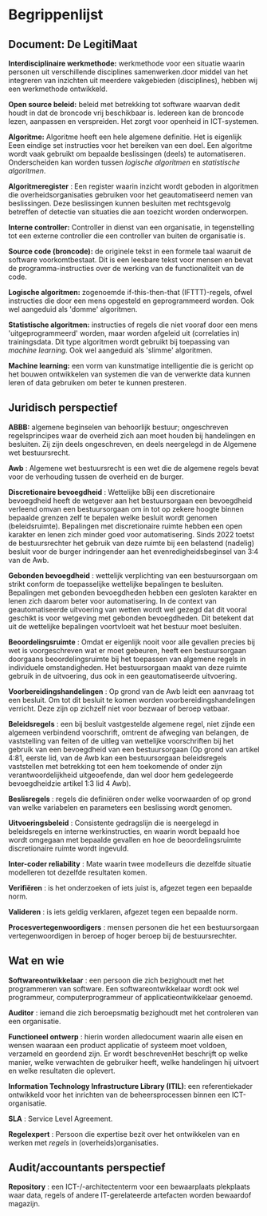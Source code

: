 # Begrippenlijst

## Document: De LegitiMaat

**Interdisciplinaire werkmethode:** werkmethode voor een situatie waarin personen uit verschillende disciplines samenwerken.door middel van het integreren van inzichten uit meerdere vakgebieden (disciplines), hebben wij een werkmethode ontwikkeld.

**Open source beleid:** beleid met betrekking tot software waarvan dedit houdt in dat de broncode vrij beschikbaar is. Iedereen kan de broncode lezen, aanpassen en verspreiden. Het zorgt voor openheid in ICT-systemen.

**Algoritme:** Algoritme heeft een hele algemene definitie. Het is eigenlijk Eeen eindige set instructies voor het bereiken van een doel. Een algoritme wordt vaak gebruikt om bepaalde beslissingen (deels) te automatiseren. Onderscheiden kan worden tussen _logische algoritmen_ en _statistische algoritmen_.

**Algoritmeregister** : Een register waarin inzicht wordt geboden in algoritmen die overheidsorganisaties gebruiken voor het geautomatiseerd nemen van beslissingen. Deze beslissingen kunnen besluiten met rechtsgevolg betreffen of detectie van situaties die aan toezicht worden onderworpen.

**Interne controller:** Controller in dienst van een organisatie, in tegenstelling tot een externe controller die een controller van buiten de organisatie is.

**Source code (broncode):** de originele tekst in een formele taal waaruit de software voorkomtbestaat. Dit is een leesbare tekst voor mensen en bevat de programma-instructies over de werking van de functionaliteit van de code.

**Logische algoritmen:** zogenoemde if-this-then-that (IFTTT)-regels, ofwel instructies die door een mens opgesteld en geprogrammeerd worden. Ook wel aangeduid als 'domme' algoritmen.

**Statistische algoritmen:** instructies of regels die niet vooraf door een mens 'uitgeprogrammeerd' worden, maar worden afgeleid uit (correlaties in) trainingsdata. Dit type algoritmen wordt gebruikt bij toepassing van _machine learning._ Ook wel aangeduid als 'slimme' algoritmen.

**Machine learning:** een vorm van kunstmatige intelligentie die is gericht op het bouwen ontwikkelen van systemen die van de verwerkte data kunnen leren of data gebruiken om beter te kunnen presteren.

## Juridisch perspectief

**ABBB:** algemene beginselen van behoorlijk bestuur; ongeschreven regelsprincipes waar de overheid zich aan moet houden bij handelingen en besluiten. Zij zijn deels ongeschreven, en deels neergelegd in de Algemene wet bestuursrecht.

**Awb** : Algemene wet bestuursrecht is een wet die de algemene regels bevat voor de verhouding tussen de overheid en de burger.

**Discretionaire bevoegdheid** : Wettelijke bBij een discretionaire bevoegdheid heeft de wetgever aan het bestuursorgaan een bevoegdheid verleend omvan een bestuursorgaan om in tot op zekere hoogte binnen bepaalde grenzen zelf te bepalen welke besluit wordt genomen (beleidsruimte). Bepalingen met discretionaire ruimte hebben een open karakter en lenen zich minder goed voor automatisering. Sinds 2022 toetst de bestuursrechter het gebruik van deze ruimte bij een belastend (nadelig) besluit voor de burger indringender aan het evenredigheidsbeginsel van 3:4 van de Awb.

**Gebonden bevoegdheid** : wettelijk verplichting van een bestuursorgaan om strikt conform de toepasselijke wettelijke bepalingen te besluiten. Bepalingen met gebonden bevoegdheden hebben een gesloten karakter en lenen zich daarom beter voor automatisering. In de context van geautomatiseerde uitvoering van wetten wordt wel gezegd dat dit vooral geschikt is voor wetgeving met gebonden bevoegdheden. Dit betekent dat uit de wettelijke bepalingen voortvloeit wat het bestuur moet besluiten.

**Beoordelingsruimte** : Omdat er eigenlijk nooit voor alle gevallen precies bij wet is voorgeschreven wat er moet gebeuren, heeft een bestuursorgaan doorgaans beoordelingsruimte bij het toepassen van algemene regels in individuele omstandigheden. Het bestuursorgaan maakt van deze ruimte gebruik in de uitvoering, dus ook in een geautomatiseerde uitvoering.

**Voorbereidingshandelingen** : Op grond van de Awb leidt een aanvraag tot een besluit. Om tot dit besluit te komen worden voorbereidingshandelingen verricht. Deze zijn op zichzelf niet voor bezwaar of beroep vatbaar.

**Beleidsregels** : een bij besluit vastgestelde algemene regel, niet zijnde een algemeen verbindend voorschrift, omtrent de afweging van belangen, de vaststelling van feiten of de uitleg van wettelijke voorschriften bij het gebruik van een bevoegdheid van een bestuursorgaan (Op grond van artikel 4:81, eerste lid, van de Awb kan een bestuursorgaan beleidsregels vaststellen met betrekking tot een hem toekomende of onder zijn verantwoordelijkheid uitgeoefende, dan wel door hem gedelegeerde bevoegdheidzie artikel 1:3 lid 4 Awb).

**Beslisregels** : regels die definiëren onder welke voorwaarden of op grond van welke variabelen en parameters een beslissing wordt genomen.

**Uitvoeringsbeleid** : Consistente gedragslijn die is neergelegd in beleidsregels en interne werkinstructies, en waarin wordt bepaald hoe wordt omgegaan met bepaalde gevallen en hoe de beoordelingsruimte discretionaire ruimte wordt ingevuld.

**Inter-coder reliability** : Mate waarin twee modelleurs die dezelfde situatie modelleren tot dezelfde resultaten komen.

**Verifiëren** : is het onderzoeken of iets juist is, afgezet tegen een bepaalde norm.

**Valideren** : is iets geldig verklaren, afgezet tegen een bepaalde norm.

**Procesvertegenwoordigers** : mensen personen die het een bestuursorgaan vertegenwoordigen in beroep of hoger beroep bij de bestuursrechter.

## Wat en wie

**Softwareontwikkelaar** : een persoon die zich bezighoudt met het programmeren van software. Een softwareontwikkelaar wordt ook wel programmeur, computerprogrammeur of applicatieontwikkelaar genoemd.

**Auditor** : iemand die zich beroepsmatig bezighoudt met het controleren van een organisatie.

**Functioneel ontwerp** : hierin worden alledocument waarin alle eisen en wensen waaraan een product applicatie of systeem moet voldoen, verzameld en geordend zijn. Er wordt beschrevenHet beschrijft op welke manier, welke verwachten de gebruiker heeft, welke handelingen hij uitvoert en welke resultaten die oplevert.

**Information Technology Infrastructure Library (ITIL)**: een referentiekader ontwikkeld voor het inrichten van de beheersprocessen binnen een ICT-organisatie.

**SLA** : Service Level Agreement.

**Regelexpert** : Persoon die expertise bezit over het ontwikkelen van en werken met _regels_ in (overheids)organisaties.

## Audit/accountants perspectief

**Repository** : een ICT-/-architectenterm voor een bewaarplaats plekplaats waar data, regels of andere IT-gerelateerde artefacten worden bewaardof magazijn.
